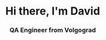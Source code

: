 <div id="header" align="center">
	<h1>Hi there, I'm David</h1>
	<h3>QA Engineer from Volgograd</h3>
</div>